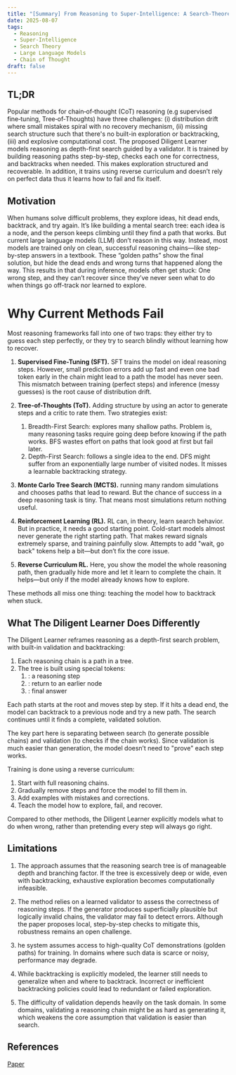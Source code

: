 ```yaml
---
title: "[Summary] From Reasoning to Super-Intelligence: A Search-Theoretic Perspective"
date: 2025-08-07
tags:
  - Reasoning
  - Super-Intelligence
  - Search Theory
  - Large Language Models
  - Chain of Thought
draft: false
---
```


## TL;DR
Popular methods for chain‑of‑thought (CoT) reasoning (e.g supervised fine‑tuning, Tree‑of‑Thoughts) have three challenges: (i) distribution drift where small mistakes spiral with no recovery mechanism, (ii) missing search structure such that there's no built-in exploration or backtracking, (iii) and explosive computational cost. 
The proposed Diligent Learner models reasoning as depth-first search guided by a validator. It is trained by building reasoning paths step-by-step, checks each one for correctness, and backtracks when needed. This makes exploration structured and recoverable. In addition, it trains using reverse curriculum and doesn’t rely on perfect data thus it learns how to fail and fix itself.

## Motivation
When humans solve difficult problems, they explore ideas, hit dead ends, backtrack, and try again. It’s like building a mental search tree: each idea is a node, and the person keeps climbing until they find a path that works. But current large language models (LLM) don’t reason in this way.
Instead, most models are trained only on clean, successful reasoning chains—like step-by-step answers in a textbook. 
These “golden paths” show the final solution, but hide the dead ends and wrong turns that happened along the way.
This results in that during inference, models often get stuck: One wrong step, and they can’t recover since they’ve never seen what to do when things go off-track nor learned to explore.

# Why Current Methods Fail
Most reasoning frameworks fall into one of two traps: they either try to guess each step perfectly, or they try to search blindly without learning how to recover.

1. **Supervised Fine-Tuning (SFT).** SFT trains the model on ideal reasoning steps. However, small prediction errors add up fast and even one bad token early in the chain might lead to a path the model has never seen. This mismatch between training (perfect steps) and inference (messy guesses) is the root cause of distribution drift.

2. **Tree-of-Thoughts (ToT).** Adding structure by using an actor to generate steps and a critic to rate them. Two strategies exist:
    1. Breadth-First Search: explores many shallow paths. Problem is, many reasoning tasks require going deep before knowing if the path works. BFS wastes effort on paths that look good at first but fail later.
    2. Depth-First Search: follows a single idea to the end. DFS might suffer from an exponentially large number of visited nodes. It misses a learnable backtracking strategy.

3. **Monte Carlo Tree Search (MCTS).** running many random simulations and chooses paths that lead to reward. But the chance of success in a deep reasoning task is tiny. That means most simulations return nothing useful.

4. **Reinforcement Learning (RL).** RL can, in theory, learn search behavior. But in practice, it needs a good starting point. Cold-start models almost never generate the right starting path. That makes reward signals extremely sparse, and training painfully slow. Attempts to add "wait, go back" tokens help a bit—but don’t fix the core issue.

5. **Reverse Curriculum RL.** Here, you show the model the whole reasoning path, then gradually hide more and let it learn to complete the chain. It helps—but only if the model already knows how to explore.

These methods all miss one thing: teaching the model how to backtrack when stuck.

## What The Diligent Learner Does Differently
The Diligent Learner reframes reasoning as a depth-first search problem, with built-in validation and backtracking:
1. Each reasoning chain is a path in a tree.
2. The tree is built using special tokens:
    1. <node>: a reasoning step
    2. <backtrack>: return to an earlier node
    3. <done>: final answer

Each path starts at the root and moves step by step. If it hits a dead end, the model can backtrack to a previous node and try a new path. The search continues until it finds a complete, validated solution.

The key part here is separating between search (to generate possible chains) and validation (to checks if the chain works). 
Since validation is much easier than generation, the model doesn’t need to "prove" each step works.

Training is done using a reverse curriculum:
1. Start with full reasoning chains.
2. Gradually remove steps and force the model to fill them in.
3. Add examples with mistakes and corrections.
4. Teach the model how to explore, fail, and recover.

Compared to other methods, the Diligent Learner explicitly models what to do when wrong, rather than pretending every step will always go right.

## Limitations
1. The approach assumes that the reasoning search tree is of manageable depth and branching factor. If the tree is excessively deep or wide, even with backtracking, exhaustive exploration becomes computationally infeasible.

2. The method relies on a learned validator to assess the correctness of reasoning steps. If the generator produces superficially plausible but logically invalid chains, the validator may fail to detect errors. Although the paper proposes local, step-by-step checks to mitigate this, robustness remains an open challenge.

3. he system assumes access to high-quality CoT demonstrations (golden paths) for training. In domains where such data is scarce or noisy, performance may degrade.

4. While backtracking is explicitly modeled, the learner still needs to generalize when and where to backtrack. Incorrect or inefficient backtracking policies could lead to redundant or failed exploration.

5. The difficulty of validation depends heavily on the task domain. In some domains, validating a reasoning chain might be as hard as generating it, which weakens the core assumption that validation is easier than search.

## References
[Paper](https://openreview.net/pdf?id=Dw1rJACYcf)
